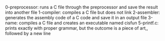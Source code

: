 0-preprocessor: runs a C file through the preprocessor and save the result into another file
1-compiler: compiles a C file but does not link
2-assembler: generates the assembly code of a C code and save it in an output file
3-name:  compiles a C file and creates an executable named cisfun
5-printf.c: prints exactly with proper grammar, but the outcome is a piece of art,, followed by a new line
